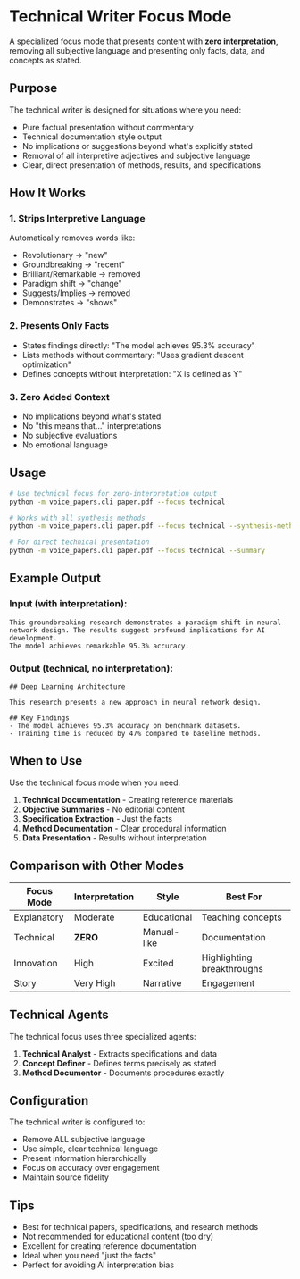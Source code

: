 # Technical Writer Focus Mode

A specialized focus mode that presents content with **zero interpretation**, removing all subjective language and presenting only facts, data, and concepts as stated.

## Purpose

The technical writer is designed for situations where you need:
- Pure factual presentation without commentary
- Technical documentation style output
- No implications or suggestions beyond what's explicitly stated
- Removal of all interpretive adjectives and subjective language
- Clear, direct presentation of methods, results, and specifications

## How It Works

### 1. **Strips Interpretive Language**
Automatically removes words like:
- Revolutionary → "new"
- Groundbreaking → "recent" 
- Brilliant/Remarkable → removed
- Paradigm shift → "change"
- Suggests/Implies → removed
- Demonstrates → "shows"

### 2. **Presents Only Facts**
- States findings directly: "The model achieves 95.3% accuracy"
- Lists methods without commentary: "Uses gradient descent optimization"
- Defines concepts without interpretation: "X is defined as Y"

### 3. **Zero Added Context**
- No implications beyond what's stated
- No "this means that..." interpretations
- No subjective evaluations
- No emotional language

## Usage

```bash
# Use technical focus for zero-interpretation output
python -m voice_papers.cli paper.pdf --focus technical

# Works with all synthesis methods
python -m voice_papers.cli paper.pdf --focus technical --synthesis-method concatenation

# For direct technical presentation
python -m voice_papers.cli paper.pdf --focus technical --summary
```

## Example Output

### Input (with interpretation):
```
This groundbreaking research demonstrates a paradigm shift in neural 
network design. The results suggest profound implications for AI development.
The model achieves remarkable 95.3% accuracy.
```

### Output (technical, no interpretation):
```
## Deep Learning Architecture

This research presents a new approach in neural network design.

## Key Findings
- The model achieves 95.3% accuracy on benchmark datasets.
- Training time is reduced by 47% compared to baseline methods.
```

## When to Use

Use the technical focus mode when you need:

1. **Technical Documentation** - Creating reference materials
2. **Objective Summaries** - No editorial content
3. **Specification Extraction** - Just the facts
4. **Method Documentation** - Clear procedural information
5. **Data Presentation** - Results without interpretation

## Comparison with Other Modes

| Focus Mode | Interpretation | Style | Best For |
|------------|---------------|-------|----------|
| Explanatory | Moderate | Educational | Teaching concepts |
| Technical | **ZERO** | Manual-like | Documentation |
| Innovation | High | Excited | Highlighting breakthroughs |
| Story | Very High | Narrative | Engagement |

## Technical Agents

The technical focus uses three specialized agents:

1. **Technical Analyst** - Extracts specifications and data
2. **Concept Definer** - Defines terms precisely as stated
3. **Method Documentor** - Documents procedures exactly

## Configuration

The technical writer is configured to:
- Remove ALL subjective language
- Use simple, clear technical language
- Present information hierarchically
- Focus on accuracy over engagement
- Maintain source fidelity

## Tips

- Best for technical papers, specifications, and research methods
- Not recommended for educational content (too dry)
- Excellent for creating reference documentation
- Ideal when you need "just the facts"
- Perfect for avoiding AI interpretation bias
